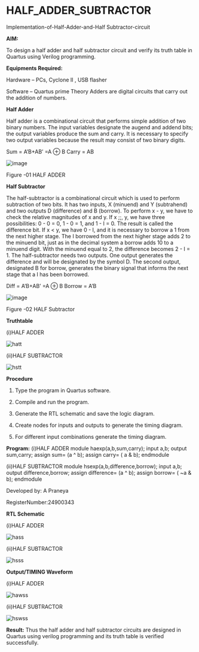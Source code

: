 # HALF_ADDER_SUBTRACTOR

Implementation-of-Half-Adder-and-Half Subtractor-circuit

**AIM:**

To design a half adder and half subtractor circuit and verify its truth table in Quartus using Verilog programming.

**Equipments Required:**

Hardware – PCs, Cyclone II , USB flasher 

Software – Quartus prime Theory Adders are digital circuits that carry out the addition of numbers.

**Half Adder**

Half adder is a combinational circuit that performs simple addition of two binary numbers. The input variables designate the augend and addend bits; the output variables produce the sum and carry. It is necessary to specify two output variables because the result may consist of two binary digits.

Sum = A’B+AB’ =A ⊕ B Carry = AB

![image](https://github.com/naavaneetha/HALF_ADDER_SUBTRACTOR/assets/154305477/bd4a0b2c-cdbc-4184-ab08-81578f121e1f)

Figure -01 HALF ADDER

**Half Subtractor**

The half-subtractor is a combinational circuit which is used to perform subtraction of two bits. It has two inputs, X (minuend) and Y (subtrahend) and two outputs D (difference) and B (borrow). To perform x - y, we have to check the relative magnitudes of x and y. If x ;;, y, we have three possibilities: 0 - 0 = 0, 1 - 0 = 1, and 1 - I = 0. The result is called the difference bit. If x < y, we have 0 - I, and it is necessary to borrow a 1 from the next higher stage. The I borrowed from the next higher stage adds 2 to the minuend bit, just as in the decimal system a borrow adds 10 to a minuend digit. With the minuend equal to 2, the difference becomes 2 - I = 1. The half-subtractor needs two outputs. One output generates the difference and will be designated by the symbol D. The second output, designated B for borrow, generates the binary signal that informs the next stage that a I has been borrowed. 

Diff = A’B+AB’ =A ⊕ B
Borrow = A’B

 ![image](https://github.com/naavaneetha/HALF_ADDER_SUBTRACTOR/assets/154305477/d76b099c-513f-4e7c-843a-e2fd028a531a)

Figure -02 HALF Subtractor

**Truthtable**


(i)HALF ADDER

![hatt](https://github.com/user-attachments/assets/e2ebed1c-a95e-45ac-be50-ea43984bf710)

(ii)HALF SUBTRACTOR

![hstt](https://github.com/user-attachments/assets/99f7dbc1-d1a3-4a8a-ae23-292f3a9c6533)

**Procedure**

1.	Type the program in Quartus software.

2.	Compile and run the program.

3.	Generate the RTL schematic and save the logic diagram.

4.	Create nodes for inputs and outputs to generate the timing diagram.

5.	For different input combinations generate the timing diagram.


**Program:**
(i)HALF ADDER
    module haexp(a,b,sum,carry);
    input a,b;
    output sum,carry;
    assign sum= (a ^ b);
    assign carry= ( a & b);
    endmodule

(ii)HALF SUBTRACTOR
    module hsexp(a,b,difference,borrow);
    input a,b;
    output difference,borrow;
    assign difference= (a ^ b);
    assign borrow= ( ~a & b);
    endmodule

Developed by: A Praneya

RegisterNumber:24900343

**RTL Schematic**

(i)HALF ADDER

![hass](https://github.com/user-attachments/assets/44050849-5718-4faa-b1de-88ec3c24ce90)


(ii)HALF SUBTRACTOR

![hsss](https://github.com/user-attachments/assets/c3b5fb4a-fd6a-4dfb-85b6-5e8215a735a3)



**Output/TIMING Waveform**

(i)HALF ADDER

![hawss](https://github.com/user-attachments/assets/30aa70b0-6048-4e7d-b188-121c4d6daea3)


(ii)HALF SUBTRACTOR

![hswss](https://github.com/user-attachments/assets/d614ff8e-647c-439b-881d-9d0fda19f845)


**Result:**
Thus the half adder and half subtractor circuits are designed in Quartus using verilog programming and its truth table is verified successfully.
